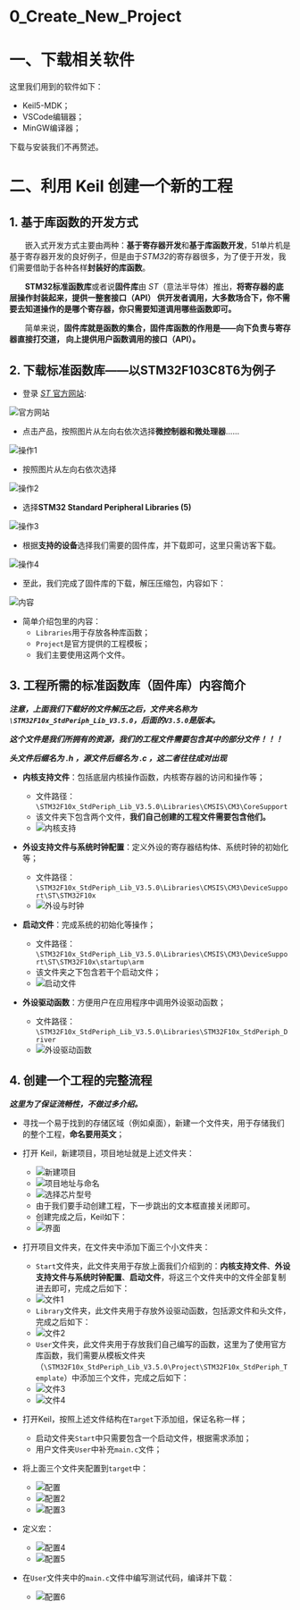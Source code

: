 # 0_Create_New_Project

# 一、下载相关软件
这里我们用到的软件如下：
- Keil5-MDK；
- VSCode编辑器；
- MinGW编译器；

下载与安装我们不再赘述。

# 二、利用 Keil 创建一个新的工程
## 1. 基于库函数的开发方式
&emsp;&emsp;嵌入式开发方式主要由两种：**基于寄存器开发**和**基于库函数开发**，51单片机是基于寄存器开发的良好例子，但是由于*STM32*的寄存器很多，为了便于开发，我们需要借助于各种各样**封装好的库函数**。

&emsp;&emsp;**STM32标准函数库**或者说**固件库**由 *ST*（意法半导体）推出，**将寄存器的底层操作封装起来，提供一整套接口（API） 供开发者调用，大多数场合下，你不需要去知道操作的是哪个寄存器，你只需要知道调用哪些函数即可。**

&emsp;&emsp;简单来说，**固件库就是函数的集合，固件库函数的作用是——向下负责与寄存器直接打交道， 向上提供用户函数调用的接口（API）。**

## 2. 下载标准函数库——以STM32F103C8T6为例子
- 登录 [*ST* 官方网站](https://www.st.com/content/st_com/en.html):

![官方网站](https://github.com/Hi-Guo-Phy/Introduction-to-STM32F103C8T6/blob/main/Images/1.png)

- 点击产品，按照图片从左向右依次选择**微控制器和微处理器**......

![操作1](https://github.com/Hi-Guo-Phy/Introduction-to-STM32F103C8T6/blob/main/Images/2.png)

- 按照图片从左向右依次选择

![操作2](https://github.com/Hi-Guo-Phy/Introduction-to-STM32F103C8T6/blob/main/Images/3.png)

- 选择**STM32 Standard Peripheral Libraries (5)**

![操作3](https://github.com/Hi-Guo-Phy/Introduction-to-STM32F103C8T6/blob/main/Images/4.png)

- 根据**支持的设备**选择我们需要的固件库，并下载即可，这里只需访客下载。

![操作4](https://github.com/Hi-Guo-Phy/Introduction-to-STM32F103C8T6/blob/main/Images/5.png)


- 至此，我们完成了固件库的下载，解压压缩包，内容如下：

![内容](https://github.com/Hi-Guo-Phy/Introduction-to-STM32F103C8T6/blob/main/Images/6.png)

- 简单介绍包里的内容：
    - ```Libraries```用于存放各种库函数；
    - ```Project```是官方提供的工程模板；
    - 我们主要使用这两个文件。

## 3. 工程所需的标准函数库（固件库）内容简介
***注意，上面我们下载好的文件解压之后，文件夹名称为 ```\STM32F10x_StdPeriph_Lib_V3.5.0```，后面的```V3.5.0```是版本。***

***这个文件是我们所拥有的资源，我们的工程文件需要包含其中的部分文件！！！***

***头文件后缀名为 .h ，源文件后缀名为 .c ，这二者往往成对出现***

- **内核支持文件**：包括底层内核操作函数，内核寄存器的访问和操作等；
    - 文件路径：```\STM32F10x_StdPeriph_Lib_V3.5.0\Libraries\CMSIS\CM3\CoreSupport```
    - 该文件夹下包含两个文件，**我们自己创建的工程文件需要包含他们。**
    - ![内核支持](https://github.com/Hi-Guo-Phy/Introduction-to-STM32F103C8T6/blob/main/Images/7.png)

- **外设支持文件与系统时钟配置**：定义外设的寄存器结构体、系统时钟的初始化等；
    - 文件路径：```\STM32F10x_StdPeriph_Lib_V3.5.0\Libraries\CMSIS\CM3\DeviceSupport\ST\STM32F10x```
    - ![外设与时钟](https://github.com/Hi-Guo-Phy/Introduction-to-STM32F103C8T6/blob/main/Images/9.png)

- **启动文件**：完成系统的初始化等操作；
    - 文件路径：```\STM32F10x_StdPeriph_Lib_V3.5.0\Libraries\CMSIS\CM3\DeviceSupport\ST\STM32F10x\startup\arm```
    - 该文件夹之下包含若干个启动文件；
    - ![启动文件](https://github.com/Hi-Guo-Phy/Introduction-to-STM32F103C8T6/blob/main/Images/8.png)

- **外设驱动函数**：方便用户在应用程序中调用外设驱动函数；
    - 文件路径：```\STM32F10x_StdPeriph_Lib_V3.5.0\Libraries\STM32F10x_StdPeriph_Driver```
    - ![外设驱动函数](https://github.com/Hi-Guo-Phy/Introduction-to-STM32F103C8T6/blob/main/Images/10.png)

## 4. 创建一个工程的完整流程
***这里为了保证流畅性，不做过多介绍。***
- 寻找一个易于找到的存储区域（例如桌面），新建一个文件夹，用于存储我们的整个工程，**命名要用英文**；

- 打开 Keil，新建项目，项目地址就是上述文件夹：
    - ![新建项目](https://github.com/Hi-Guo-Phy/Introduction-to-STM32F103C8T6/blob/main/Images/11.png)
    - ![项目地址与命名](https://github.com/Hi-Guo-Phy/Introduction-to-STM32F103C8T6/blob/main/Images/12.png)
    - ![选择芯片型号](https://github.com/Hi-Guo-Phy/Introduction-to-STM32F103C8T6/blob/main/Images/13.png)
    - 由于我们要手动创建工程，下一步跳出的文本框直接关闭即可。
    - 创建完成之后，Keil如下：
    - ![界面](https://github.com/Hi-Guo-Phy/Introduction-to-STM32F103C8T6/blob/main/Images/14.png)

- 打开项目文件夹，在文件夹中添加下面三个小文件夹：
    - ```Start```文件夹，此文件夹用于存放上面我们介绍到的：**内核支持文件**、**外设支持文件与系统时钟配置**、**启动文件**，将这三个文件夹中的文件全部复制进去即可，完成之后如下：
    - ![文件1](https://github.com/Hi-Guo-Phy/Introduction-to-STM32F103C8T6/blob/main/Images/15.png)
    - ```Library```文件夹，此文件夹用于存放外设驱动函数，包括源文件和头文件，完成之后如下：
    - ![文件2](https://github.com/Hi-Guo-Phy/Introduction-to-STM32F103C8T6/blob/main/Images/16.png)
    - ```User```文件夹，此文件夹用于存放我们自己编写的函数，这里为了使用官方库函数，我们需要从模板文件夹（```\STM32F10x_StdPeriph_Lib_V3.5.0\Project\STM32F10x_StdPeriph_Template```）中添加三个文件，完成之后如下：
    - ![文件3](https://github.com/Hi-Guo-Phy/Introduction-to-STM32F103C8T6/blob/main/Images/17.png)
    - ![文件4](https://github.com/Hi-Guo-Phy/Introduction-to-STM32F103C8T6/blob/main/Images/18.png)

- 打开Keil，按照上述文件结构在```Target```下添加组，保证名称一样；
    - 启动文件夹```Start```中只需要包含一个启动文件，根据需求添加；
    - 用户文件夹```User```中补充```main.c```文件；

- 将上面三个文件夹配置到```target```中：
    - ![配置](https://github.com/Hi-Guo-Phy/Introduction-to-STM32F103C8T6/blob/main/Images/19.png)
    - ![配置2](https://github.com/Hi-Guo-Phy/Introduction-to-STM32F103C8T6/blob/main/Images/20.png)
    - ![配置3](https://github.com/Hi-Guo-Phy/Introduction-to-STM32F103C8T6/blob/main/Images/21.png)

- 定义宏：
    - ![配置4](https://github.com/Hi-Guo-Phy/Introduction-to-STM32F103C8T6/blob/main/Images/22.png)
    - ![配置5](https://github.com/Hi-Guo-Phy/Introduction-to-STM32F103C8T6/blob/main/Images/23.png)

- 在```User```文件夹中的```main.c```文件中编写测试代码，编译并下载：
    - ![配置6](https://github.com/Hi-Guo-Phy/Introduction-to-STM32F103C8T6/blob/main/Images/24.png)